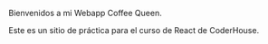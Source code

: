 Bienvenidos a mi Webapp Coffee Queen.

Este es un sitio de práctica para el curso de React de CoderHouse.
